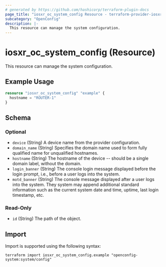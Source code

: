 ```yaml
---
# generated by https://github.com/hashicorp/terraform-plugin-docs
page_title: "iosxr_oc_system_config Resource - terraform-provider-iosxr"
subcategory: "OpenConfig"
description: |-
  This resource can manage the system configuration.
---
```


# iosxr_oc_system_config (Resource)

This resource can manage the system configuration.

## Example Usage

```terraform
resource "iosxr_oc_system_config" "example" {
  hostname = "ROUTER-1"
}
```

<!-- schema generated by tfplugindocs -->
## Schema

### Optional

- `device` (String) A device name from the provider configuration.
- `domain_name` (String) Specifies the domain name used to form fully qualified name for unqualified hostnames.
- `hostname` (String) The hostname of the device -- should be a single domain label, without the domain.
- `login_banner` (String) The console login message displayed before the login prompt, i.e., before a user logs into the system.
- `motd_banner` (String) The console message displayed after a user logs into the system.  They system may append additional standard information such as the current system date and time, uptime, last login timestamp, etc.

### Read-Only

- `id` (String) The path of the object.

## Import

Import is supported using the following syntax:

```shell
terraform import iosxr_oc_system_config.example "openconfig-system:system/config"
```
